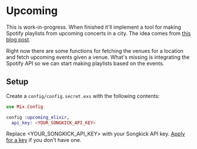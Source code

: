 # Upcoming

This is work-in-progress. When finished it'll implement a tool for making Spotify playlists from upcoming concerts in a city. The idea comes from [this blog post](https://kyleconroy.com/upcoming).

Right now there are some functions for fetching the venues for a location and fetch upcoming events given a venue. What's missing is integrating the Spotify API so we can start making playlists based on the events.


## Setup

Create a `config/config.secret.exs` with the following contents:

```elixir
use Mix.Config

config :upcoming_elixir,
  api_key: <YOUR_SONGKICK_API_KEY>
```

Replace <YOUR_SONGKICK_API_KEY> with your Songkick API key. [Apply for a key](https://www.songkick.com/api_key_requests/new) if you don't have one.
